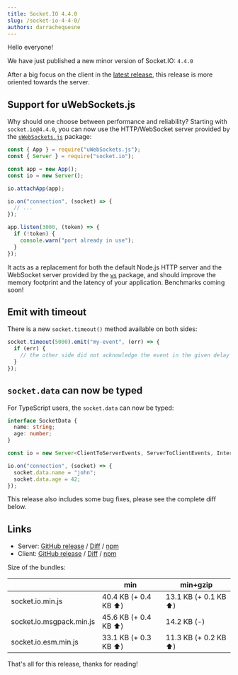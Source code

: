 ```yaml
---
title: Socket.IO 4.4.0
slug: /socket-io-4-4-0/
authors: darrachequesne
---
```


Hello everyone!

We have just published a new minor version of Socket.IO: `4.4.0`

<!--truncate-->

After a big focus on the client in the [latest release](./2021-10-15-4.3.0.md), this release is more oriented towards the server.

## Support for uWebSockets.js

Why should one choose between performance and reliability? Starting with `socket.io@4.4.0`, you can now use the HTTP/WebSocket server provided by the [`uWebSockets.js`](https://github.com/uNetworking/uWebSockets.js) package:

```js
const { App } = require("uWebSockets.js");
const { Server } = require("socket.io");

const app = new App();
const io = new Server();

io.attachApp(app);

io.on("connection", (socket) => {
  // ...
});

app.listen(3000, (token) => {
  if (!token) {
    console.warn("port already in use");
  }
});
```

It acts as a replacement for both the default Node.js HTTP server and the WebSocket server provided by the [`ws`](https://github.com/websockets/ws) package, and should improve the memory footprint and the latency of your application. Benchmarks coming soon!

## Emit with timeout

There is a new `socket.timeout()` method available on both sides:

```js
socket.timeout(5000).emit("my-event", (err) => {
  if (err) {
    // the other side did not acknowledge the event in the given delay
  }
});
```

## `socket.data` can now be typed

For TypeScript users, the `socket.data` can now be typed:

```ts
interface SocketData {
  name: string;
  age: number;
}

const io = new Server<ClientToServerEvents, ServerToClientEvents, InterServerEvents, SocketData>();

io.on("connection", (socket) => {
  socket.data.name = "john";
  socket.data.age = 42;
});
```

This release also includes some bug fixes, please see the complete diff below.

## Links

- Server: [GitHub release](https://github.com/socketio/socket.io/releases/tag/4.4.0) / [Diff](https://github.com/socketio/socket.io/compare/4.3.2...4.4.0) / [npm](https://www.npmjs.com/package/socket.io/v/4.4.0)
- Client: [GitHub release](https://github.com/socketio/socket.io-client/releases/tag/4.4.0) / [Diff](https://github.com/socketio/socket.io-client/compare/4.3.2...4.4.0) / [npm](https://www.npmjs.com/package/socket.io-client/v/4.4.0)

Size of the bundles:

| | min | min+gzip |
| --- | --- | --- |
| socket.io.min.js | 40.4 KB (+ 0.4 KB :arrow_up:) | 13.1 KB (+ 0.1 KB :arrow_up:) |
| socket.io.msgpack.min.js | 45.6 KB (+ 0.4 KB :arrow_up:) | 14.2 KB (-) |
| socket.io.esm.min.js | 33.1 KB (+ 0.3 KB :arrow_up:) | 11.3 KB (+ 0.2 KB :arrow_up:) |

That's all for this release, thanks for reading!
